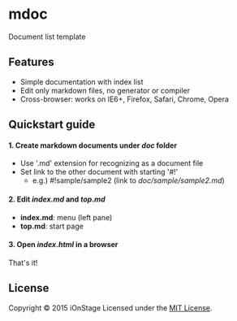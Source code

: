 # mdoc

Document list template

## Features

- Simple documentation with index list
- Edit only markdown files, no generator or compiler
- Cross-browser: works on IE6+, Firefox, Safari, Chrome, Opera

## Quickstart guide

#### 1. Create markdown documents under _doc_ folder

  - Use '.md' extension for recognizing as a document file
  - Set link to the other document with starting '#!'
    - e.g.) #!sample/sample2 (link to _doc/sample/sample2.md_)

#### 2. Edit _index.md_ and _top.md_

  - **index.md**: menu (left pane)
  - **top.md**: start page

#### 3. Open _index.html_ in a browser

That's it!

## License
Copyright &copy; 2015 iOnStage
Licensed under the [MIT License][mit].

[MIT]: http://www.opensource.org/licenses/mit-license.php
